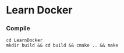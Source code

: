 # Learn Docker

### Compile
```shell
cd LearnDocker
mkdir build && cd build && cmake .. && make
```
